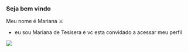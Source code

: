 ### Seja bem vindo
Meu nome é Mariana ⚔️
- eu sou Mariana de Tesisera e vc esta convidado a acessar meu perfil




![](https://media1.tenor.com/m/K6H4v0Vly5kAAAAC/gal-gadot-wonder-woman.gif)

